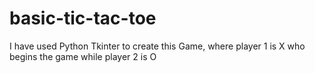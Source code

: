 # basic-tic-tac-toe
I have used Python Tkinter to create this Game, where player 1 is X who begins the game while player 2 is O
